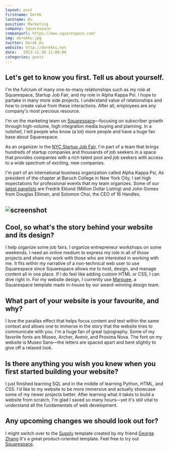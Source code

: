 ```yaml
---
layout: post
firstname: Derek
lastname: Ku
position: Marketing
company: Squarespace
companyurl: https://www.squarespace.com/
img: derekku.jpg
twitter: Derek_Ku
website: http://derekku.net
date:   2013-12-30 11:00:00
categories: posts
---
```


## Let's get to know you first. Tell us about yourself.

I'm the fulcrum of many one-to-many relationships such as my role at Squarespace, Startup Job Fair, and my role in Alpha Kappa Psi. I hope to partake in many more side projects. I understand value of relationships and how to create value from these interactions. After all, employees are any company's most precious resource.

I'm on the marketing team on [Squarespace](http://squarespace.com/derek)—focusing on subscriber growth through high-volume, high integration media buying and planning. In a nutshell, I tell people who know (a lot) more people and have a huge fan base about Squarespace.

As an organizer in the [NYC Startup Job Fair](http://nycstartupjobfair.com), I'm part of a team that brings hundreds of startup companies and thousands of job seekers in a space that provides companies with a rich talent pool and job seekers with access to a wide spectrum of exciting, new companies.

I'm part of an international business organization called Alpha Kappa Psi, As president of the chapter at Baruch College in New York City, I set high expectations for professional events that my team organizes. Some of our [latest panelists](http://baruchakpsi.com/blog) are Fredrik Eklund (Million Dollar Listing) and John Gomes from Douglas Elliman, and Solomon Choi, the CEO of 16 Handles.

## ![screenshot](http://thedevelopment.co/images/screenshots/derekku.jpg)

## Cool, so what's the story behind your website and its design?

I help organize some job fairs. I organize entrepreneur workshops on some weekends. I need an online medium to express my role in all of those projects and share my work with those who are interested in working with me. It fits within my narrative of a non-technical web user to use Squarespace since Squarespace allows me to host, design, and manage content all in one place. If I do feel like adding custom HTML or CSS, I can dive right in. For my website design, I currently use [Marquee](http://www.squarespace.com/templates/?q=marquee), a Squarespace template made in-house by our award-winning design team.

## What part of your website is your favourite, and why?

I love the parallax effect that helps focus content and text within the same context and allows one to immerse in the story that the website tries to communicate with you. I'm a huge fan of great typography. Some of my favorite fonts are Museo, Archer, Avenir, and Proxima Nova. The font on my website is Museo Sans—the letters are spaced apart and bent slightly to give off a relaxed look.

## Is there anything you wish you knew when you first started building your website?

I just finished learning SQL and in the middle of learning Python, HTML, and CSS. I'd like to my website to be more immersive and actually showcase some of my newer projects better. After learning what it takes to build a website from scratch, I'm glad I saved so many hours—yet it's still vital to understand all the fundamentals of web development.

## Any upcoming changes we should look out for?

I might switch over to the [Supply](http://supply-demo.sqsp.com) template created by my friend [George Zhang](http://www.george-zhang.com) It's a great product-oriented template. Feel free to try out [Squarespace](http://squarespace.com/derek).
